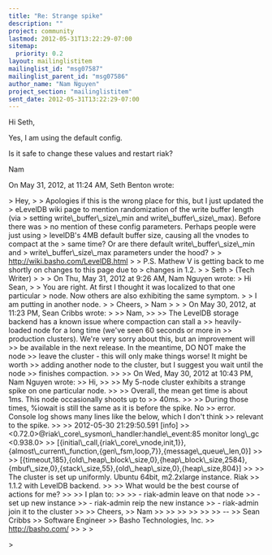 ```yaml
---
title: "Re: Strange spike"
description: ""
project: community
lastmod: 2012-05-31T13:22:29-07:00
sitemap:
  priority: 0.2
layout: mailinglistitem
mailinglist_id: "msg07587"
mailinglist_parent_id: "msg07586"
author_name: "Nam Nguyen"
project_section: "mailinglistitem"
sent_date: 2012-05-31T13:22:29-07:00
---
```



Hi Seth,

Yes, I am using the default config.

Is it safe to change these values and restart riak?

Nam

On May 31, 2012, at 11:24 AM, Seth Benton wrote:

&gt; Hey,
&gt; 
&gt; Apologies if this is the wrong place for this, but I just updated the 
&gt; eLevelDB wiki page to mention randomization of the write buffer length (via 
&gt; setting write\\_buffer\\_size\\_min and write\\_buffer\\_size\\_max). Before there was 
&gt; no mention of these config parameters. Perhaps people were just using 
&gt; levelDB's 4MB default buffer size, causing all the vnodes to compact at the 
&gt; same time? Or are there default write\\_buffer\\_size\\_min and 
&gt; write\\_buffer\\_size\\_max parameters under the hood?
&gt; 
&gt; http://wiki.basho.com/LevelDB.html
&gt; 
&gt; P.S. Mathew V is getting back to me shortly on changes to this page due to 
&gt; changes in 1.2.
&gt; 
&gt; Seth
&gt; (Tech Writer)
&gt; 
&gt; 
&gt; On Thu, May 31, 2012 at 9:26 AM, Nam Nguyen  wrote:
&gt; Hi Sean,
&gt; 
&gt; You are right. At first I thought it was localized to that one particular 
&gt; node. Now others are also exhibiting the same symptom.
&gt; 
&gt; I am putting in another node.
&gt; 
&gt; Cheers,
&gt; Nam
&gt; 
&gt; 
&gt; On May 30, 2012, at 11:23 PM, Sean Cribbs wrote:
&gt; 
&gt;&gt; Nam,
&gt;&gt; 
&gt;&gt; The LevelDB storage backend has a known issue where compaction can stall a 
&gt;&gt; heavily-loaded node for a long time (we've seen 60 seconds or more in 
&gt;&gt; production clusters). We're very sorry about this, but an improvement will 
&gt;&gt; be available in the next release. In the meantime, DO NOT make the node 
&gt;&gt; leave the cluster - this will only make things worse! It might be worth 
&gt;&gt; adding another node to the cluster, but I suggest you wait until the node 
&gt;&gt; finishes compaction.
&gt;&gt; 
&gt;&gt; On Wed, May 30, 2012 at 10:43 PM, Nam Nguyen  wrote:
&gt;&gt; Hi,
&gt;&gt; 
&gt;&gt; My 5-node cluster exhibits a strange spike on one particular node.
&gt;&gt; 
&gt;&gt; Overall, the mean get time is about 1ms. This node occasionally shoots up to 
&gt;&gt; 40ms.
&gt;&gt; 
&gt;&gt; During those times, %iowait is still the same as it is before the spike. No 
&gt;&gt; error. Console log shows many lines like the below, which I don't think 
&gt;&gt; relevant to the spike.
&gt;&gt; 
&gt;&gt; 2012-05-30 21:29:50.591 [info] 
&gt;&gt; &lt;0.72.0&gt;@riak\\_core\\_sysmon\\_handler:handle\\_event:85 monitor long\\_gc &lt;0.938.0&gt; 
&gt;&gt; [{initial\\_call,{riak\\_core\\_vnode,init,1}},{almost\\_current\\_function,{gen\\_fsm,loop,7}},{message\\_queue\\_len,0}]
&gt;&gt; 
&gt;&gt; [{timeout,185},{old\\_heap\\_block\\_size,0},{heap\\_block\\_size,2584},{mbuf\\_size,0},{stack\\_size,55},{old\\_heap\\_size,0},{heap\\_size,804}]
&gt;&gt; 
&gt;&gt; The cluster is set up uniformly. Ubuntu 64bit, m2.2xlarge instance. Riak 
&gt;&gt; 1.1.2 with LevelDB backend.
&gt;&gt; 
&gt;&gt; What would be the best course of actions for me?
&gt;&gt; 
&gt;&gt; I plan to:
&gt;&gt; 
&gt;&gt; - riak-admin leave on that node
&gt;&gt; - set up new instance
&gt;&gt; - riak-admin reip the new instance
&gt;&gt; - riak-admin join it to the cluster
&gt;&gt; 
&gt;&gt; Cheers,
&gt;&gt; Nam
&gt;&gt; 
&gt;&gt; 
&gt;&gt; 
&gt;&gt; 
&gt;&gt; 
&gt;&gt; -- 
&gt;&gt; Sean Cribbs 
&gt;&gt; Software Engineer
&gt;&gt; Basho Technologies, Inc.
&gt;&gt; http://basho.com/
&gt;&gt; 
&gt; 
&gt; 
 
&gt; 

